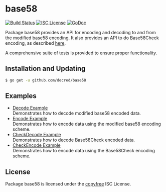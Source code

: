 base58
==========

[![Build Status](http://img.shields.io/travis/decred/base58.svg)](https://travis-ci.org/decred/dcrutil)
[![ISC License](http://img.shields.io/badge/license-ISC-blue.svg)](http://copyfree.org)
[![GoDoc](https://godoc.org/github.com/decred/base58?status.png)](http://godoc.org/github.com/decred/base58)

Package base58 provides an API for encoding and decoding to and from the
modified base58 encoding.  It also provides an API to do Base58Check encoding,
as described [here](https://en.bitcoin.it/wiki/Base58Check_encoding).

A comprehensive suite of tests is provided to ensure proper functionality.

## Installation and Updating

```bash
$ go get -u github.com/decred/base58
```

## Examples

* [Decode Example](http://godoc.org/github.com/decred/base58#example-Decode)  
  Demonstrates how to decode modified base58 encoded data.
* [Encode Example](http://godoc.org/github.com/decred/base58#example-Encode)  
  Demonstrates how to encode data using the modified base58 encoding scheme.
* [CheckDecode Example](http://godoc.org/github.com/decred/base58#example-CheckDecode)  
  Demonstrates how to decode Base58Check encoded data.
* [CheckEncode Example](http://godoc.org/github.com/decred/base58#example-CheckEncode)  
  Demonstrates how to encode data using the Base58Check encoding scheme.

## License

Package base58 is licensed under the [copyfree](http://copyfree.org) ISC
License.
